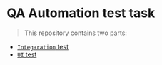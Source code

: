 # QA Automation test task

> This repository contains two parts: 
 - [`Integaration` test](./integration/README.md)
 - [`UI` test](./__ui__/TASK/TASK.md)